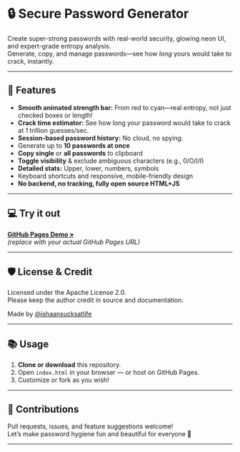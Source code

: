 # 🔒 Secure Password Generator

Create super-strong passwords with real-world security, glowing neon UI, and expert-grade entropy analysis.  
Generate, copy, and manage passwords—see how *long* yours would take to crack, instantly.

---

## 🚀 Features

- **Smooth animated strength bar:** From red to cyan—real entropy, not just checked boxes or length!
- **Crack time estimator:** See how long your password would take to crack at 1 trillion guesses/sec.
- **Session-based password history:** No cloud, no spying.
- Generate up to **10 passwords at once**
- **Copy single** or **all passwords** to clipboard
- **Toggle visibility** & exclude ambiguous characters (e.g., 0/O/l/I)
- **Detailed stats:** Upper, lower, numbers, symbols
- Keyboard shortcuts and responsive, mobile-friendly design
- **No backend, no tracking, fully open source HTML+JS**

---

## 💻 Try it out

[**GitHub Pages Demo »**](https://ishaansucksatlife.github.io/repository-name/)  
*(replace with your actual GitHub Pages URL)*

---

## 🛡️ License & Credit

Licensed under the Apache License 2.0.  
Please keep the author credit in source and documentation.

Made by [@ishaansucksatlife](https://github.com/ishaansucksatlife)

---

## 📚 Usage

1. **Clone or download** this repository.
2. Open `index.html` in your browser — or host on GitHub Pages.
3. Customize or fork as you wish!

---

## 💬 Contributions

Pull requests, issues, and feature suggestions welcome!  
Let’s make password hygiene fun and beautiful for everyone 🚀

---
